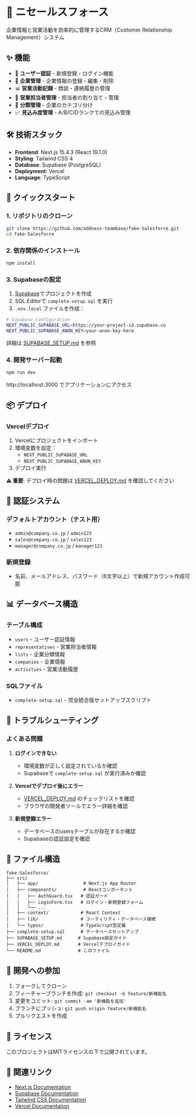 # 🚀 ニセールスフォース

企業情報と営業活動を効率的に管理するCRM（Customer Relationship Management）システム

## ✨ 機能

- 👤 **ユーザー認証** - 新規登録・ログイン機能
- 🏢 **企業管理** - 企業情報の登録・編集・削除
- 📊 **営業活動記録** - 商談・連絡履歴の管理
- 👥 **営業担当者管理** - 担当者の割り当て・管理
- 📁 **分類管理** - 企業のカテゴリ分け
- 📈 **見込み度管理** - A/B/C/Dランクでの見込み管理

## 🛠️ 技術スタック

- **Frontend**: Next.js 15.4.3 (React 19.1.0)
- **Styling**: Tailwind CSS 4
- **Database**: Supabase (PostgreSQL)
- **Deployment**: Vercel
- **Language**: TypeScript

## 🚀 クイックスタート

### 1. リポジトリのクローン

```bash
git clone https://github.com/addness-teambase/fake-Salesforce.git
cd fake-Salesforce
```

### 2. 依存関係のインストール

```bash
npm install
```

### 3. Supabaseの設定

1. [Supabase](https://supabase.com/)でプロジェクトを作成
2. SQL Editorで `complete-setup.sql` を実行
3. `.env.local` ファイルを作成：

```bash
# Supabase Configuration
NEXT_PUBLIC_SUPABASE_URL=https://your-project-id.supabase.co
NEXT_PUBLIC_SUPABASE_ANON_KEY=your-anon-key-here
```

詳細は [SUPABASE_SETUP.md](./SUPABASE_SETUP.md) を参照

### 4. 開発サーバー起動

```bash
npm run dev
```

http://localhost:3000 でアプリケーションにアクセス

## 📦 デプロイ

### Vercelデプロイ

1. Vercelにプロジェクトをインポート
2. 環境変数を設定：
   - `NEXT_PUBLIC_SUPABASE_URL`
   - `NEXT_PUBLIC_SUPABASE_ANON_KEY`
3. デプロイ実行

**⚠️ 重要**: デプロイ時の問題は [VERCEL_DEPLOY.md](./VERCEL_DEPLOY.md) を確認してください

## 🔐 認証システム

### デフォルトアカウント（テスト用）
- `admin@company.co.jp` / `admin123`
- `sales@company.co.jp` / `sales123` 
- `manager@company.co.jp` / `manager123`

### 新規登録
- 名前、メールアドレス、パスワード（6文字以上）で新規アカウント作成可能

## 📊 データベース構造

### テーブル構成
- `users` - ユーザー認証情報
- `representatives` - 営業担当者情報
- `lists` - 企業分類情報
- `companies` - 企業情報
- `activities` - 営業活動履歴

### SQLファイル
- `complete-setup.sql` - 完全統合版セットアップスクリプト

## 🐛 トラブルシューティング

### よくある問題

1. **ログインできない**
   - 環境変数が正しく設定されているか確認
   - Supabaseで `complete-setup.sql` が実行済みか確認

2. **Vercelでデプロイ後にエラー**
   - [VERCEL_DEPLOY.md](./VERCEL_DEPLOY.md) のチェックリストを確認
   - ブラウザの開発者ツールでエラー詳細を確認

3. **新規登録エラー**
   - データベースのusersテーブルが存在するか確認
   - Supabaseの認証設定を確認

## 📁 ファイル構造

```
fake-Salesforce/
├── src/
│   ├── app/                 # Next.js App Router
│   ├── components/          # Reactコンポーネント
│   │   ├── AuthGuard.tsx   # 認証ガード
│   │   ├── LoginForm.tsx   # ログイン・新規登録フォーム
│   │   └── ...
│   ├── context/            # React Context
│   ├── lib/                # ユーティリティ・データベース接続
│   └── types/              # TypeScript型定義
├── complete-setup.sql      # データベースセットアップ
├── SUPABASE_SETUP.md      # Supabase設定ガイド
├── VERCEL_DEPLOY.md       # Vercelデプロイガイド
└── README.md              # このファイル
```

## 🤝 開発への参加

1. フォークしてクローン
2. フィーチャーブランチを作成: `git checkout -b feature/新機能名`
3. 変更をコミット: `git commit -am '新機能を追加'`
4. ブランチにプッシュ: `git push origin feature/新機能名`
5. プルリクエストを作成

## 📄 ライセンス

このプロジェクトはMITライセンスの下で公開されています。

## 🔗 関連リンク

- [Next.js Documentation](https://nextjs.org/docs)
- [Supabase Documentation](https://supabase.com/docs)
- [Tailwind CSS Documentation](https://tailwindcss.com/docs)
- [Vercel Documentation](https://vercel.com/docs) 
